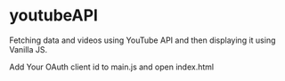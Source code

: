 # youtubeAPI
Fetching data and videos using YouTube API and then displaying it using Vanilla JS.




Add Your OAuth client id to main.js and open index.html
